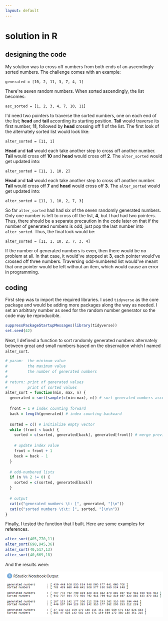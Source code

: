 ```yaml
---
layout: default
---
```


# solution in R

## designing the code

My solution was to cross off numbers from both ends of an ascendingly sorted numbers. The challenge comes with an example:

```
generated = [10, 2, 11, 3, 7, 4, 1]
```

There're seven random numbers. When sorted ascendingly, the list becomes:

```
asc_sorted = [1, 2, 3, 4, 7, 10, 11]
```

I'd need two pointers to traverse the sorted numbers, one on each end of the list; **head** and **tail** according its starting position. **Tail** would traverse its first number, **11**, followed by **head** crossing off **1** of the list. The first look of the alternately sorted list would look like:

```
alter_sorted = [11, 1]
```

**Head** and **tail** would each take another step to cross off another number. **Tail** would cross off **10** and **head** would cross off **2**. The `alter_sorted` would get updated into:

```
alter_sorted = [11, 1, 10, 2]
```

**Head** and **tail** would each take another step to cross off another number. **Tail** would cross off **7** and **head** would cross off **3**. The `alter_sorted` would get updated into:

```
alter_sorted = [11, 1, 10, 2, 7, 3]
```

So far `alter_sorted` had had six of the seven randomly generated numbers. Only one number is left to cross off the list, **4**, but I had had two pointers. Thus, there should be a separate precaution in the code later on that if the number of generated numbers is odd, just pop the last number into `alter_sorted`. Thus, the final look would be:

```
alter_sorted = [11, 1, 10, 2, 7, 3, 4]
```

If the number of generated numbers is even, then there would be no problem at all. In that case, it would've stopped at **3**, each pointer would've crossed off three numbers. Traversing odd-numbered list would've meant that one pointer would be left without an item, which would cause an error in programming.

## coding

First step was to import the required libraries. I used `tidyverse` as the core package and would be adding more packages along the way as needed. I set an arbitrary number as seed for the random number generator so the code may be reproducible.

```r
suppressPackageStartupMessages(library(tidyverse))
set.seed(42)
```

Next, I defined a function to sort randomly generated numbers alternately between great and small numbers based on the observation which I named `alter_sort`.

```r
# param:  the minimum value
#         the maximum value
#         the number of generated numbers
#
# return: print of generated values
#         print of sorted values
alter_sort = function(min, max, n) {
  generated = sort(sample(c(min:max), n)) # sort generated numbers ascendingly
  
  front = 1 # index counting forward
  back = length(generated) # index counting backward
  
  sorted = c() # initialize empty vector
  while (front < back) {
    sorted = c(sorted, generated[back], generated[front]) # merge previous vector with sorted values
    
    # update index value
    front = front + 1
    back = back - 1
  }
  
  # odd-numbered lists
  if (n %% 2 != 0) {
    sorted = c(sorted, generated[back])
  }
  
  # output
  cat(c("generated numbers \t: [", generated, "]\n"))
  cat(c("sorted numbers \t\t: [", sorted, "]\n\n"))
}
```

Finally, I tested the function that I built. Here are some examples for references.

```r
alter_sort(405,770,11)
alter_sort(698,945,36)
alter_sort(40,517,13)
alter_sort(40,669,18)
```

And the results were:

![](images/plot1.PNG)
